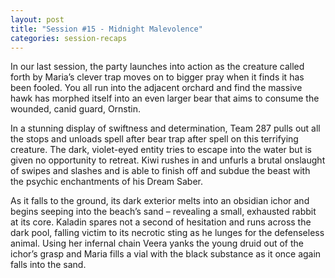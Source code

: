 ```yaml
---
layout: post
title: "Session #15 - Midnight Malevolence"
categories: session-recaps
---
```

In our last session, the party launches into action as the creature called forth by Maria’s clever trap moves on to bigger pray when it finds it has been fooled. You all run into the adjacent orchard and find the massive hawk has morphed itself into an even larger bear that aims to consume the wounded, canid guard, Ornstin. 

In a stunning display of swiftness and determination, Team 287 pulls out all the stops and unloads spell after bear trap after spell on this terrifying creature. The dark, violet-eyed entity tries to escape into the water but is given no opportunity to retreat. Kiwi rushes in and unfurls a brutal onslaught of swipes and slashes and is able to finish off and subdue the beast with the psychic enchantments of his Dream Saber. 

As it falls to the ground, its dark exterior melts into an obsidian ichor and begins seeping into the beach’s sand – revealing a small, exhausted rabbit at its core. Kaladin spares not a second of hesitation and runs across the dark pool, falling victim to its necrotic sting as he lunges for the defenseless animal. Using her infernal chain Veera yanks the young druid out of the ichor’s grasp and Maria fills a vial with the black substance as it once again falls into the sand. 
